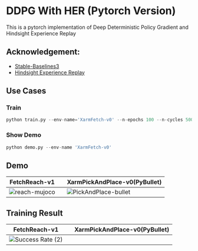 # DDPG With HER  (Pytorch Version)

This is a pytorch implementation of Deep Deterministic Policy Gradient and Hindsight Experience Replay

## Acknowledgement:

* [Stable-Baselines3](https://github.com/DLR-RM/stable-baselines3)
* [Hindsight Experience Replay](https://github.com/TianhongDai/hindsight-experience-replay)

## Use Cases

### Train

```python
python train.py --env-name='XarmFetch-v0' --n-epochs 100 --n-cycles 500
```

### Show Demo

```python
python demo.py --env-name 'XarmFetch-v0'
```

## Demo

| FetchReach-v1                                                |      | XarmPickAndPlace-v0(PyBullet)                                |
| ------------------------------------------------------------ | ---- | ------------------------------------------------------------ |
| ![reach-mujoco](https://tva1.sinaimg.cn/large/008i3skNly1gswqpam9pmg30bw0bwb2d.gif) |      | ![PickAndPlace-bullet](https://tva1.sinaimg.cn/large/008i3skNly1gswrjjh0frg30bw0bwu13.gif) |

## Training Result

| FetchReach-v1                                                |      | XarmPickAndPlace-v0(PyBullet) |
| ------------------------------------------------------------ | ---- | ----------------------------- |
| ![Success Rate (2)](../../../../../Downloads/Success%20Rate%20(2).svg) |      |                               |

## 